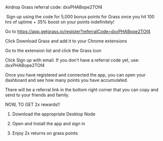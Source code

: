 Airdrop Grass referral code: dxxPHABope2TOf4

​
Sign up using the code for 5,000 bonus points for Grass once you hit 100 hrs of uptime + 35% boost on your points indefinitely!

Go to https://app.getgrass.io/register?referralCode=dxxPHABope2TOf4

Click Download Grass and add it to your Chrome extensions

Go to the extension list and click the Grass icon

Click Sign up with email. If you don't have a referral code yet, use: dxxPHABope2TOf4

Once you have registered and connected the app, you can open your dashboard and see how many points you have accumulated.

There will be a referral link in the bottom right corner that you can copy and send to your friends and family.
​

NOW, TO GET 2x rewards!!

1.  Download the appropriate Desktop Node

2.  Open and Install the app and sign in

3.  Enjoy 2x returns on grass points
